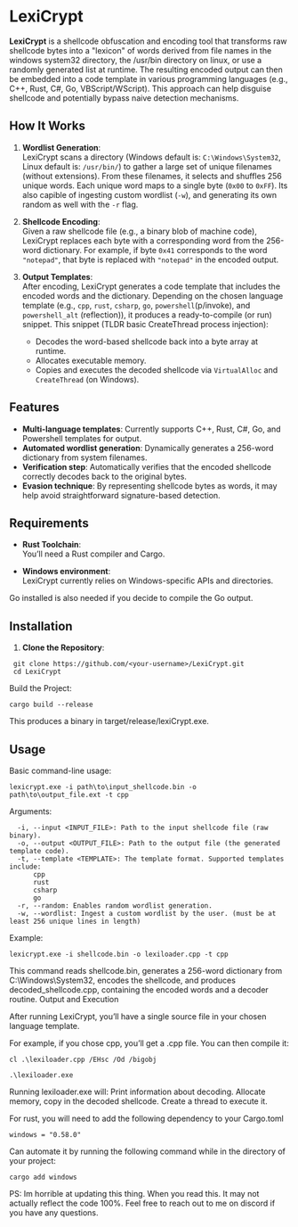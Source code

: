 # LexiCrypt
**LexiCrypt** is a shellcode obfuscation and encoding tool that transforms raw shellcode bytes into a "lexicon" of words derived from file names in the windows system32 directory, the /usr/bin directory on linux, or use a randomly generated list at runtime. The resulting encoded output can then be embedded into a code template in various programming languages (e.g., C++, Rust, C#, Go, VBScript/WScript). This approach can help disguise shellcode and potentially bypass naive detection mechanisms.

## How It Works
1. **Wordlist Generation**:  
   LexiCrypt scans a directory (Windows default is: `C:\Windows\System32`, Linux default is: `/usr/bin/`) to gather a large set of unique filenames (without extensions). From these filenames, it selects and shuffles 256 unique words. Each unique word maps to a single byte (`0x00` to `0xFF`).
   Its also capible of ingesting custom wordlist (`-w`), and generating its own random as well with the `-r` flag.
   

3. **Shellcode Encoding**:  
   Given a raw shellcode file (e.g., a binary blob of machine code), LexiCrypt replaces each byte with a corresponding word from the 256-word dictionary. For example, if byte `0x41` corresponds to the word `"notepad"`, that byte is replaced with `"notepad"` in the encoded output.

4. **Output Templates**:  
   After encoding, LexiCrypt generates a code template that includes the encoded words and the dictionary. Depending on the chosen language template (e.g., `cpp`, `rust`, `csharp`, `go`, `powershell`(p/invoke), and `powershell_alt` (reflection)), it produces a ready-to-compile (or run) snippet.
   This snippet (TLDR basic CreateThread process injection):
   - Decodes the word-based shellcode back into a byte array at runtime.
   - Allocates executable memory.
   - Copies and executes the decoded shellcode via `VirtualAlloc` and `CreateThread` (on Windows).

## Features
- **Multi-language templates**: Currently supports C++, Rust, C#, Go, and Powershell templates for output.
- **Automated wordlist generation**: Dynamically generates a 256-word dictionary from system filenames.
- **Verification step**: Automatically verifies that the encoded shellcode correctly decodes back to the original bytes.
- **Evasion technique**: By representing shellcode bytes as words, it may help avoid straightforward signature-based detection.

## Requirements
- **Rust Toolchain**:  
  You’ll need a Rust compiler and Cargo.
  
- **Windows environment**:  
  LexiCrypt currently relies on Windows-specific APIs and directories.

Go installed is also needed if you decide to compile the Go output.

## Installation
1. **Clone the Repository**:  
```
 git clone https://github.com/<your-username>/LexiCrypt.git
 cd LexiCrypt
```
Build the Project:

```
cargo build --release
```
This produces a binary in target/release/lexiCrypt.exe.

## Usage
Basic command-line usage:

```
lexicrypt.exe -i path\to\input_shellcode.bin -o path\to\output_file.ext -t cpp
```

Arguments:
  ```
    -i, --input <INPUT_FILE>: Path to the input shellcode file (raw binary).
    -o, --output <OUTPUT_FILE>: Path to the output file (the generated template code).
    -t, --template <TEMPLATE>: The template format. Supported templates include:
        cpp
        rust
        csharp
        go
    -r, --random: Enables random wordlist generation.
    -w, --wordlist: Ingest a custom wordlist by the user. (must be at least 256 unique lines in length) 
  ```
Example:

```
lexicrypt.exe -i shellcode.bin -o lexiloader.cpp -t cpp 
```

This command reads shellcode.bin, generates a 256-word dictionary from C:\Windows\System32, encodes the shellcode, and produces decoded_shellcode.cpp, containing the encoded words and a decoder routine.
Output and Execution

After running LexiCrypt, you’ll have a single source file in your chosen language template.

For example, if you chose cpp, you’ll get a .cpp file. You can then compile it:

```
cl .\lexiloader.cpp /EHsc /Od /bigobj

.\lexiloader.exe
```

Running lexiloader.exe will:
    Print information about decoding.
    Allocate memory, copy in the decoded shellcode.
    Create a thread to execute it.

For rust, you will need to add the following dependency to your Cargo.toml
```
windows = "0.58.0"
```

Can automate it by running the following command while in the directory of your project:
```
cargo add windows
```

PS: Im horrible at updating this thing. When you read this. It may not actually reflect the code 100%. Feel free to reach out to me on discord if you have any questions.
